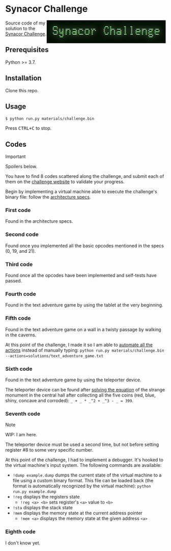# Synacor Challenge

<img src="/logo.png?raw=true" align="right">

Source code of my solution to the [Synacor Challenge](https://challenge.synacor.com/).

## Prerequisites

Python >= 3.7.

## Installation

Clone this repo.

## Usage

````shell
$ python run.py materials/challenge.bin
````

Press <kbd>CTRL+C</kbd> to stop.

## Codes

> [!IMPORTANT]
> Spoilers below.

You have to find 8 codes scattered along the challenge, and submit each of them on the [challenge website](https://challenge.synacor.com/)
to validate your progress.

Begin by implementing a virtual machine able to execute the challenge's binary file: follow the [architecture specs](/materials/arch-spec).

### First code

Found in the architecture specs.

### Second code

Found once you implemented all the basic opcodes mentioned in the specs (0, 19, and 21).

### Third code

Found once all the opcodes have been implemented and self-tests have passed.

### Fourth code

Found in the text adventure game by using the tablet at the very beginning.

### Fifth code

Found in the text adventure game on a wall in a twisty passage by walking in the caverns.

At this point of the challenge, I made it so I am able to [automate all the actions](/solutions/text_adventure_game.txt)
instead of manually typing: `python run.py materials/challenge.bin --actions=solutions/text_adventure_game.txt`

### Sixth code

Found in the text adventure game by using the teleporter device.

The teleporter device can be found after [solving the equation](/solutions/coins.py) of the strange monument in the
central hall after collecting all the five coins (red, blue, shiny, concave and corroded): `_ + _ * _^2 + _^3 - _ = 399`.

### Seventh code

> [!NOTE]
> WIP: I am here.

The teleporter device must be used a second time, but not before setting register #8 to some very specific number.

At this point of the challenge, I had to implement a debugger. It's hooked to the virtual machine's input system. The
following commands are available:

  - `!dump example.dump` dumps the current state of the virtual machine to a file using a custom binary format. This
  file can be loaded back (the format is automatically recognized by the virtual machine): `python run.py example.dump`
  - `!reg` displays the registers state
    - `!reg <a> <b>` sets register's `<a>` value to `<b>`
  - `!sta` displays the stack state
  - `!mem` displays the memory state at the current address pointer
    - `!mem <a>` displays the memory state at the given address `<a>`

### Eighth code

I don't know yet.
